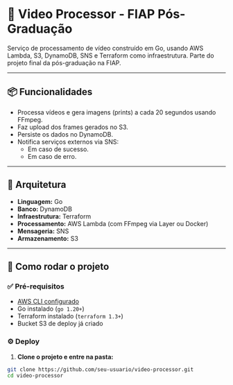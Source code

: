 # 🎥 Video Processor - FIAP Pós-Graduação

Serviço de processamento de vídeo construído em Go, usando AWS Lambda, S3, DynamoDB, SNS e Terraform como infraestrutura. Parte do projeto final da pós-graduação na FIAP.

---

## 📦 Funcionalidades

- Processa vídeos e gera imagens (prints) a cada 20 segundos usando FFmpeg.
- Faz upload dos frames gerados no S3.
- Persiste os dados no DynamoDB.
- Notifica serviços externos via SNS:
    - Em caso de sucesso.
    - Em caso de erro.

---

## 🧱 Arquitetura

- **Linguagem:** Go
- **Banco:** DynamoDB
- **Infraestrutura:** Terraform
- **Processamento:** AWS Lambda (com FFmpeg via Layer ou Docker)
- **Mensageria:** SNS
- **Armazenamento:** S3

---

## 🚀 Como rodar o projeto

### ✅ Pré-requisitos

- [AWS CLI configurado](https://docs.aws.amazon.com/cli/latest/userguide/install-cliv2.html)
- Go instalado (`go 1.20+`)
- Terraform instalado (`terraform 1.3+`)
- Bucket S3 de deploy já criado

### ⚙️ Deploy

1. **Clone o projeto e entre na pasta:**

```bash
git clone https://github.com/seu-usuario/video-processor.git
cd video-processor
